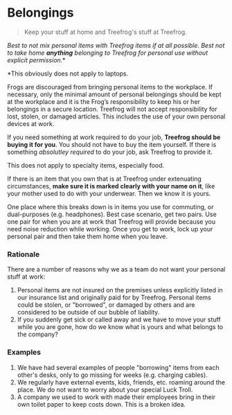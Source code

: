 # Belongings

> Keep your stuff at home and Treefrog's stuff at Treefrog.

<i>Best to not mix personal items with Treefrog items if at all possible. Best not to take home <b>anything</b> belonging to Treefrog for personal use without explicit permission.</i>*

*This obviously does not apply to laptops.

Frogs are discouraged from bringing personal items to the workplace. If necessary, only the minimal amount of personal belongings should be kept at the workplace and it is the Frog’s responsibility to keep his or her belongings in a secure location. Treefrog will not accept responsibility for lost, stolen, or damaged articles. This includes the use of your own personal devices at work.

If you need something at work required to do your job, <b>Treefrog should be buying it for you</b>. You should not have to buy the item yourself. If there is something <i>absolutley required</i> to do your job, ask Treefrog to provide it.

This does not apply to specialty items, especially food.

If there is an item that you own that is at Treefrog under extenuating circumstances, <b>make sure it is marked clearly with your name on it</b>, like your mother used to do with your underwear. Then we know it is yours.

One place where this breaks down is in items you use for commuting, or dual-purposes (e.g. headphones). Best case scenario, get two pairs. Use one pair for when you are at work that Treefrog will provide because you need noise reduction while working. Once you get to work, lock up your personal pair and then take them home when you leave.

### Rationale

There are a number of reasons why we as a team do not want your personal stuff at work:

1. Personal items are not insured on the premises unless explicitly listed in our insurance list and originally paid for by Treefrog. Personal items could be stolen, or "borrowed", or damaged by others and are considered to be outside of our bubble of liability. 
2. If you suddenly get sick or called away and we have to move your stuff while you are gone, how do we know what is yours and what belongs to the company?

### Examples

1. We have had several examples of people "borrowing" items from each other's desks, only to go missing for weeks (e.g. charging cables).
2. We regularly have external events, kids, friends, etc. roaming around the place. We do not want to worry about your special Luck Troll.
3. A company we used to work with made their employees bring in their own toilet paper to keep costs down. This is a broken idea.




